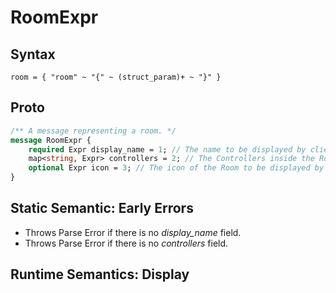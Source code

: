 # RoomExpr

## Syntax

```pest
room = { "room" ~ "{" ~ (struct_param)+ ~ "}" }
```

## Proto

```proto
/** A message representing a room. */
message RoomExpr {
    required Expr display_name = 1; // The name to be displayed by clients
    map<string, Expr> controllers = 2; // The Controllers inside the Room
    optional Expr icon = 3; // The icon of the Room to be displayed by clients
}
```

## Static Semantic: Early Errors

- Throws Parse Error if there is no *display_name* field.
- Throws Parse Error if there is no *controllers* field.

## Runtime Semantics: Display
